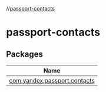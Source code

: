 //[passport-contacts](index.md)

# passport-contacts

## Packages

| Name |
|---|
| [com.yandex.passport.contacts](passport-contacts/com.yandex.passport.contacts/index.md) |

